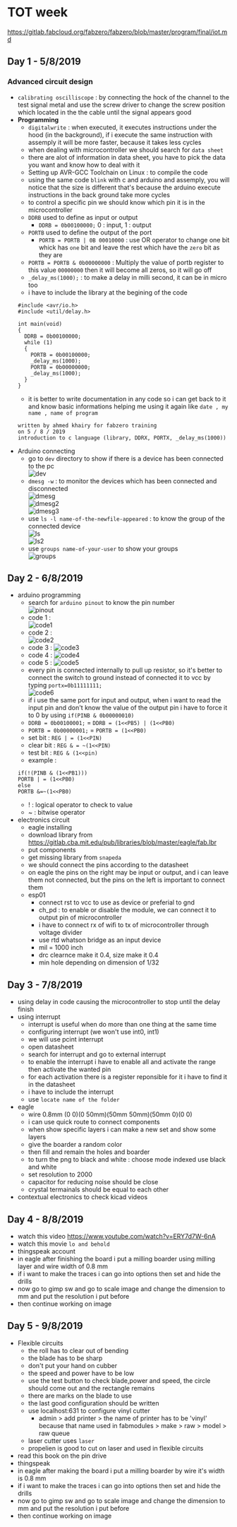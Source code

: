 # TOT week
https://gitlab.fabcloud.org/fabzero/fabzero/blob/master/program/final/iot.md

## Day 1 - 5/8/2019

### Advanced circuit design
- `calibrating oscilliscope` : by connecting the hock of the channel to the test signal metal and use the screw driver to change the screw position which located in the the cable until the signal appears good
- <b>Programming</b>
  - `digitalwrite` : when executed, it executes instructions under the hood (in the background), if i execute the same instruction with assemply it will be more faster, because it takes less cycles
  - when dealing with microcontroller we should search for `data sheet`
  - there are alot of information in data sheet, you have to pick the data you want and know how to deal with it
  - Setting up AVR-GCC Toolchain on Linux : to compile the code
  - using the same code `blink` with c and arduino and assemply, you will notice that the size is different that's because the arduino execute instructions in the back ground take more cycles
  - to control a specific pin we should know which pin it is in the microcontroller
  - `DDRB` used to define as input or output
      - `DDRB = 0b00100000;` 0 : input, 1 : output
  - `PORTB` used to define the output of the port
    - `PORTB = PORTB | 0B 00010000` : use OR operator to change one bit whick has `one` bit and leave the rest which have the `zero` bit as they are
  - `PORTB = PORTB & 0b00000000` : Multiply the value of portb register to this value `00000000` then it will become all zeros, so it will go off
  - `_delay_ms(1000);` : to make a delay in milli second, it can be in micro too
  - i have to include the library at the begining of the code
  ```
  #include <avr/io.h>
  #include <util/delay.h>

  int main(void)
  {
    DDRB = 0b00100000;
    while (1)
    {
      PORTB = 0b00100000;
      _delay_ms(1000);
      PORTB = 0b00000000;
      _delay_ms(1000);
    }
  }
  ```
  - it is better to write documentation in any code so i can get back to it and know basic informations helping me using it again like `date , my name , name of program`
  ```
  written by ahmed khairy for fabzero training
  on 5 / 8 / 2019
  introduction to c language (library, DDRX, PORTX, _delay_ms(1000))
  ```
- Arduino connecting
  - go to `dev` directory to show if there is a device has been connected to the pc   
  ![dev](/images/dev.png)
  - `dmesg -w` : to monitor the devices which has been connected and disconnected   
  ![dmesg](/images/dmesg.png)   
  ![dmesg2](/images/dmesg2.png)   
  ![dmesg3](/images/dmesg3.png)
  - use `ls -l name-of-the-newfile-appeared` : to know the group of the connected device   
  ![ls](/images/ls.png)   
  ![ls2](/images/ls2.png)   
  - use `groups name-of-your-user` to show your groups   
  ![groups](/images/groups.png)

## Day 2 - 6/8/2019

- arduino programming
  - search for `arduino pinout` to know the pin number   
  ![pinout](/images/arduino-pinout.png)
  - code 1 :   
  ![code1](/images/code1.png)
  - code 2 :   
  ![code2](/images/code2.png)
  - code 3 :
  ![code3](/images/code3.png)
  - code 4 :
  ![code4](/images/code4.png)
  - code 5 :
  ![code5](/images/code5.png)
  - every pin is connected internally to pull up resistor, so it's better to connect the switch to ground instead of connected it to vcc by typing `portx=0b11111111;`   
   ![code6](/images/code6.png)
   - if i use the same port for input and output, when i want to read the input pin and don't know the value of the output pin i have to force it to 0 by using `if(PINB & 0b00000010)`
   - `DDRB = 0b00100001;` =  `DDRB = (1<<PB5) | (1<<PB0)`
   - `PORTB = 0b00000001;` =  `PORTB = (1<<PB0)`
   - set bit : `REG | = (1<<PIN)`
   - clear bit : `REG & = ~(1<<PIN)`
   - test bit : `REG & (1<<pin)`
   - example : 
   ```
   if(!(PINB & (1<<PB1)))
   PORTB | = (1<<PB0)
   else
   PORTB &=~(1<<PB0)
   ```
   - ! : logical operator to check to value
   - ~ : bitwise operator
- electronics circuit
  - eagle installing
  - download library from https://gitlab.cba.mit.edu/pub/libraries/blob/master/eagle/fab.lbr
  - put components
  - get missing library from `snapeda`
  - we should connect the pins according to the datasheet
  - on eagle the pins on the right may be input or output, and i can leave them not connected, but the pins on the left is important to connect them
  - esp01
    - connect rst to vcc to use as device or preferial to gnd
    - ch_pd : to enable or disable the module, we can connect it to output pin of microcontroller
    - i have to connect rx of wifi to tx of microcontroller through voltage divider
    - use rtd whatson bridge as an input device
    - mil = 1000 inch
    - drc clearnce make it 0.4, size make it 0.4
    - min hole depending on dimension of 1/32

## Day 3 - 7/8/2019

- using delay in code causing the microcontroller to stop until the delay finish
- using interrupt
  - interrupt is useful when do more than one thing at the same time
  - configuring interrupt (we won't use int0, int1)
  - we will use pcint interrupt
  - open datasheet
  - search for interrupt and go to external interrupt
  - to enable the interrupt i have to enable all and activate the range then activate the wanted pin
  - for each activation there is a register reponsible for it i have to find it in the datasheet
  - i have to include the interrupt
  - use `locate name of the folder`
- eagle
  - wire 0.8mm (0 0)(0 50mm)(50mm 50mm)(50mm 0)(0 0)
  - i can use quick route to connect components
  - when show specific layers i can make a new set and show some layers
  - give the boarder a random color
  - then fill and remain the holes and boarder
  - to turn the png to black and white : choose mode indexed use black and white
  - set resolution to 2000
  - capacitor for reducing noise should be close
  - crystal termainals should be equal to each other
- contextual electronics to check kicad videos

## Day 4 - 8/8/2019

- watch this video https://www.youtube.com/watch?v=ERY7d7W-6nA
- watch this movie `lo and behold`
- thingspeak account
- in eagle after finishing the board i put a milling boarder using milling layer and wire width of 0.8 mm
- if i want to make the traces i can go into options then set and hide the drills
- now go to gimp sw and go to scale image and change the dimension to mm and put the resolution i put before
- then continue working on image

## Day 5 - 9/8/2019

- Flexible circuits
  - the roll has to clear out of bending
  - the blade has to be sharp
  - don't put your hand on cubber
  - the speed and power have to be low
  - use the test button to check blade,power and speed, the circle should come out and the rectangle remains
  - there are marks on the blade to use
  - the last good configuration should be written
  - use localhost:631 to configure vinyl cutter
    - admin > add printer > the name of printer has to be 'vinyl' because that name used in fabmodules > make > raw > model > raw queue
  - laser cutter uses `laser`
  - propelien is good to cut on laser and used in flexible circuits
- read this book on the pin drive
- thingspeak
- in eagle after making the board i put a milling boarder by wire it's width is 0.8 mm
- if i want to make the traces i can go into options then set and hide the drills
- now go to gimp sw and go to scale image and change the dimension to mm and put the resolution i put before
- then continue working on image